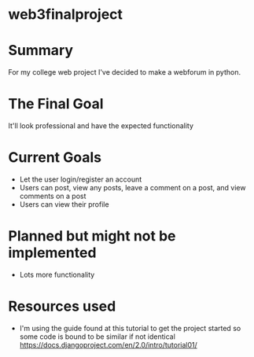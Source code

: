 # web3finalproject

# Summary

For my college web project I've decided to make a webforum in python.

# The Final Goal
It'll look professional and have the expected functionality

# Current Goals
- Let the user login/register an account
- Users can post, view any posts, leave a comment on a post, and view comments on a post
- Users can view their profile

# Planned but might not be implemented
- Lots more functionality

# Resources used
- I'm using the guide found at this tutorial to get the project started so some code is bound to be similar if not identical
https://docs.djangoproject.com/en/2.0/intro/tutorial01/
